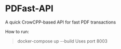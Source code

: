 # PDFast-API
A quick CrowCPP-based API for fast PDF transactions


How to run:

> docker-compose up --build
> Uses port 8003